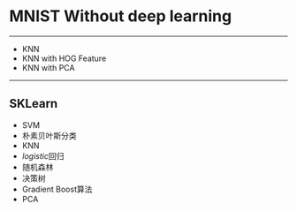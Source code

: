 # MNIST Without deep learning

***



* KNN
* KNN with HOG Feature
* KNN with PCA


***

## SKLearn

* SVM
* 朴素贝叶斯分类
* KNN
* *logistic*回归
* 随机森林
* 决策树
* Gradient Boost算法
* PCA